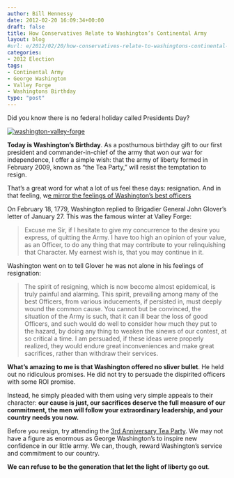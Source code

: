 ```yaml
---
author: Bill Hennessy
date: 2012-02-20 16:09:34+00:00
draft: false
title: How Conservatives Relate to Washington’s Continental Army
layout: blog
#url: e/2012/02/20/how-conservatives-relate-to-washingtons-continental-army/
categories:
- 2012 Election
tags:
- Continental Army
- George Washington
- Valley Forge
- Washingtons Birthday
type: "post"
---
```


Did you know there is no federal holiday called Presidents Day?

[![washington-valley-forge](https://hennessysview.com/wp-content/uploads/2012/02/washington-valley-forge_thumb.jpg)
](https://hennessysview.com/wp-content/uploads/2012/02/washington-valley-forge.jpg)

**Today is Washington’s Birthday**. As a posthumous birthday gift to our first president and commander-in-chief of the army that won our war for independence, I offer a simple wish: that the army of liberty formed in February 2009, known as “the Tea Party,” will resist the temptation to resign.

That’s a great word for what a lot of us feel these days: resignation. And in that feeling, w[e mirror the feelings of Washington’s best officers](https://hennessysview.com/2012-election/apathy/)

On February 18, 1779, Washington replied to Brigadier General John Glover’s letter of January 27. This was the famous winter at Valley Forge: 

> Excuse me Sir, if I hesitate to give my concurrence to the desire you express, of quitting the Army. I have too high an opinion of your value, as an Officer, to do any thing that may contribute to your relinquishing that Character. My earnest wish is, that you may continue in it.
> 
> 

Washington went on to tell Glover he was not alone in his feelings of resignation:

> The spirit of resigning, which is now become almost epidemical, is truly painful and alarming. This spirit, prevailing among many of the best Officers, from various inducements, if persisted in, must deeply wound the common cause. You cannot but be convinced, the situation of the Army is such, that it can ill bear the loss of good Officers, and such would do well to consider how much they put to the hazard, by doing any thing to weaken the sinews of our contest, at so critical a time. I am persuaded, if these ideas were properly realized, they would endure great inconveniences and make great sacrifices, rather than withdraw their services.
> 
> 

**What’s amazing to me is that Washington offered no sliver bullet**. He held out no ridiculous promises. He did not try to persuade the dispirited officers with some ROI promise. 

Instead, he simply pleaded with them using very simple appeals to their character: **our cause is just, our sacrifices deserve the full measure of our commitment, the men will follow your extraordinary leadership, and your country needs you now.**

Before you resign, try attending the [3rd Anniversary Tea Party](https://3rdanniversaryteaparty.eventbrite.com/). We may not have a figure as enormous as George Washington’s to inspire new confidence in our little army. We can, though, reward Washington’s service and commitment to our country.

**We can refuse to be the generation that let the light of liberty go out**. 
